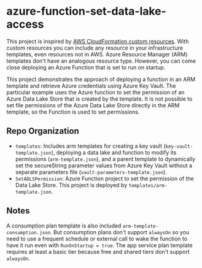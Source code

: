 # azure-function-set-data-lake-access

This project is inspired by [AWS CloudFormation custom resources](https://docs.aws.amazon.com/AWSCloudFormation/latest/UserGuide/template-custom-resources.html). 
With custom resources you can include any resource in your infrastructure templates, even resources not in AWS.
Azure Resource Manager (ARM) templates don't have an analogous resource type.
However, you can come close deploying an Azure Function that is set to run on startup.

This project demonstrates the approach of deploying a function in an ARM template and retrieve Azure credentials using Azure Key Vault.
The particular example uses the Azure function to set the permission of an Azure Data Lake Store that is created by the template.
It is not possible to set file permissions of the Azure Data Lake Store directly in the ARM template, so the Function is used to set permissions.


## Repo Organization

- `templates`: Includes arm templates for creating a key vault (`key-vault-template.json`), deploying a data lake and function to modify its permissions (`arm-template.json`), and a parent template to dynamically set the secureString parameter values from Azure Key Vault without a separate parameters file (`vault-parameters-template.json`).
- `SetADLSPermission`: Azure Function project to set the permission of the Data Lake Store. This project is deployed by `templates/arm-template.json`.

 ## Notes

A consumption plan template is also included `arm-template-consumption.json`. But consumption plans don't support `alwaysOn` so you need to use a frequent schedule or external call to wake the function to have it run even with `RunOnStartup = true`.
The app service plan template requires at least a basic tier because free and shared tiers don't support `alwaysOn`.